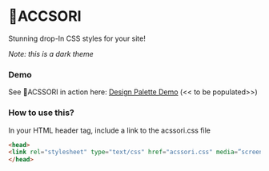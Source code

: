 # 🎀ACCSORI
 Stunning drop-In CSS styles for your site!
 
 *Note: this is a dark theme*

 ### Demo
 See 🎀ACSSORI in action here:
 [Design Palette Demo](https://example.com) (<< to be populated>>)

 ### How to use this?
 In your HTML header tag, include a link to the acssori.css file

 ```html
 <head>
<link rel="stylesheet" type="text/css" href="acssori.css" media=”screen” />
</head>
```

